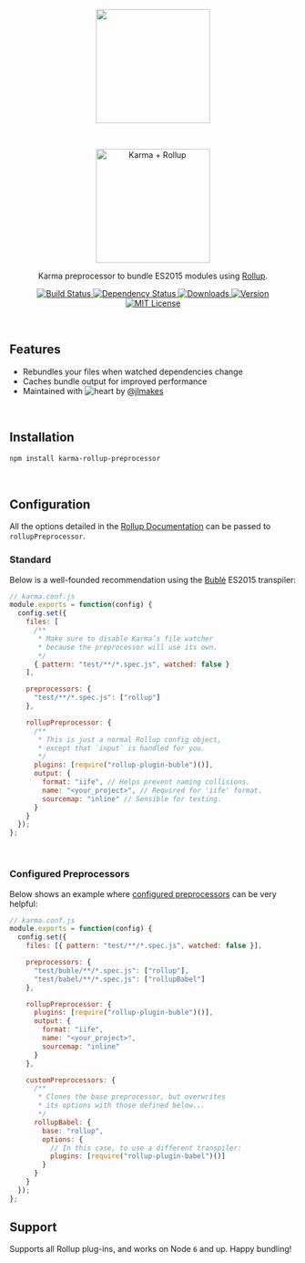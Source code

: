 <p align="center">
	<img src="https://jlmak.es/logos/png/karma-rollup-preprocessor.png?v=1" width="200px" >
</p>

<br>

<p align="center">
	<img src="https://jlmak.es/logos/svg/karma+rollup-logotype.svg" width="200px" alt="Karma + Rollup">
</p>

<p align="center">Karma preprocessor to bundle ES2015 modules using <a href="http://rollupjs.org/">Rollup</a>.</p>

<p align="center">
	<a href="https://travis-ci.org/jlmakes/karma-rollup-preprocessor">
		<img src="https://img.shields.io/travis/jlmakes/karma-rollup-preprocessor.svg" alt="Build Status">
	</a>
	<a href="https://david-dm.org/jlmakes/karma-rollup-preprocessor">
		<img src="https://img.shields.io/david/jlmakes/karma-rollup-preprocessor.svg" alt="Dependency Status">
	</a>
	<a href="https://www.npmjs.com/package/karma-rollup-preprocessor">
		<img src="https://img.shields.io/npm/dm/karma-rollup-preprocessor.svg" alt="Downloads">
	</a>
	<a href="https://www.npmjs.com/package/karma-rollup-preprocessor">
		<img src="https://img.shields.io/npm/v/karma-rollup-preprocessor.svg" alt="Version">
	</a>
	<a href="https://opensource.org/licenses/MIT">
		<img src="https://img.shields.io/badge/license-MIT-blue.svg" alt="MIT License">
	</a>
</p>

<br>

## Features

- Rebundles your files when watched dependencies change
- Caches bundle output for improved performance
- Maintained with ![heart](http://i.imgur.com/oXJmdtz.gif) by [@jlmakes](https://twitter.com/jlmakes)

<br>

## Installation

```bash
npm install karma-rollup-preprocessor
```

<br>

## Configuration

All the options detailed in the [Rollup Documentation](https://github.com/rollup/rollup/wiki/JavaScript-API) can be passed to `rollupPreprocessor`.

### Standard

Below is a well-founded recommendation using the [Bublé](https://buble.surge.sh) ES2015 transpiler:

```js
// karma.conf.js
module.exports = function(config) {
  config.set({
    files: [
      /**
       * Make sure to disable Karma’s file watcher
       * because the preprocessor will use its own.
       */
      { pattern: "test/**/*.spec.js", watched: false }
    ],

    preprocessors: {
      "test/**/*.spec.js": ["rollup"]
    },

    rollupPreprocessor: {
      /**
       * This is just a normal Rollup config object,
       * except that `input` is handled for you.
       */
      plugins: [require("rollup-plugin-buble")()],
      output: {
        format: "iife", // Helps prevent naming collisions.
        name: "<your_project>", // Required for 'iife' format.
        sourcemap: "inline" // Sensible for testing.
      }
    }
  });
};
```

<br>

### Configured Preprocessors

Below shows an example where [configured preprocessors](http://karma-runner.github.io/1.0/config/preprocessors.html) can be very helpful:

```js
// karma.conf.js
module.exports = function(config) {
  config.set({
    files: [{ pattern: "test/**/*.spec.js", watched: false }],

    preprocessors: {
      "test/buble/**/*.spec.js": ["rollup"],
      "test/babel/**/*.spec.js": ["rollupBabel"]
    },

    rollupPreprocessor: {
      plugins: [require("rollup-plugin-buble")()],
      output: {
        format: "iife",
        name: "<your_project>",
        sourcemap: "inline"
      }
    },

    customPreprocessors: {
      /**
       * Clones the base preprocessor, but overwrites
       * its options with those defined below...
       */
      rollupBabel: {
        base: "rollup",
        options: {
          // In this case, to use a different transpiler:
          plugins: [require("rollup-plugin-babel")()]
        }
      }
    }
  });
};
```

## Support

Supports all Rollup plug-ins, and works on Node `6` and up. Happy bundling!
